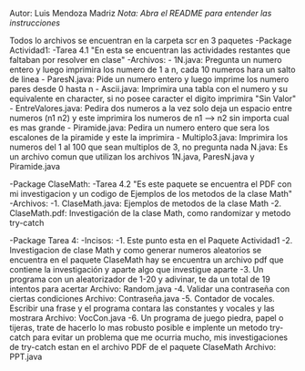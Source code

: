 Autor: Luis Mendoza Madriz 
*Nota: Abra el README para entender las instrucciones*


Todos lo archivos se encuentran en la carpeta scr en 3 paquetes
-Package Actividad1:
    -Tarea 4.1 "En esta se encuentran las actividades restantes que faltaban por resolver en clase"
     -Archivos: 
     -           1N.java: Pregunta un numero entero y luego imprimira los numero de 1 a n, 
                          cada 10 numeros hara un salto de linea
     -       ParesN.java: Pide un numero entero y luego imprime los numero pares desde 0 hasta n
     -        Ascii.java: Imprimira una tabla con el numero y su equivalente en character, si no posee
                          caracter el digito imprimira "Sin Valor"
     - EntreValores.java: Pedira dos numeros a la vez solo deja un espacio entre numeros (n1 n2) y 
                          este imprimira los numeros de n1 --> n2 sin importa cual es mas grande
     -     Piramide.java: Pedira un numero entero que sera los escalones de la piramide y este la imprimira
     -    Multiplo3.java: Imprimira los numeros del 1 al 100 que sean multiplos de 3, no pregunta nada
                  N.java: Es un archivo comun que utilizan los archivos 1N.java, ParesN.java y Piramide.java
                  
-Package ClaseMath:
    -Tarea 4.2 "Es este paquete se encuentra el PDF con mi investigacion y un codigo de Ejemplos de los metodos
               de la clase Math"
    -Archivos: 
    -1.  ClaseMath.java: Ejemplos de metodos de la clase Math
    -2.   ClaseMath.pdf: Investigación de la clase Math, como randomizar y metodo try-catch

-Package Tarea 4:
    -Incisos:
    -1. Este punto esta en el Paquete Actividad1
    -2. Investigacion de clase Math y como generar numeros aleatorios se encuentra en el paquete ClaseMath 
       hay se encuentra un archivo pdf que contiene la investigación y aparte algo que investigue aparte
    -3. Un programa con un aleatorizador de 1-20 y adivinar, te da un total de 19 intentos para acertar
       Archivo: Random.java
    -4. Validar una contraseña con ciertas condiciones
       Archivo: Contraseña.java
    -5. Contador de vocales. Escribir una frase y el programa contara las constantes y vocales y las mostrara
       Archivo: VocCon.java
    -6. Un programa de juego piedra, papel o tijeras, trate de hacerlo lo mas robusto posible e implente un 
       metodo try-catch para evitar un problema que me ocurria mucho, mis investigaciones de try-catch estan 
       en el archivo PDF de el paquete ClaseMath
       Archivo: PPT.java

